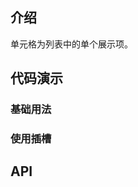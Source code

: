 
## 介绍

单元格为列表中的单个展示项。



## 代码演示

### 基础用法

<div>
  <hor-cell label="单元格" value="内容" />
  <hor-cell label="单元格" value="内容" arrow />
  <hor-cell label="单元格" value="1内容内容内容内容内容内容内容内容内容内容内容内容2" />
  <hor-cell label="单元格" value="1内容内容内容内容内容内容内容内容内容内容内容内容2" ellipsis />
  <hor-cell required label="单元格" value="内容" />
  <hor-cell required direction="column" label="单元格" value="1内容内容内容内容内容内容内容内容内容内容内容内容2" arrow />
  <hor-cell direction="column" lineClamp="2" label="单元格" value="1内容内容内容内容内容内容内容内容内容内容内容内容21内容内容内容内容内容内容内容内容内容内容内容内容21内容内容内容内容内容内容内容内容内容内容内容内容2" />
</div>


### 使用插槽




## API



<script setup lang="ts">
  import { useRouter } from 'vue-router'
  import { HorCell, horCellProps } from './index'
</script>
